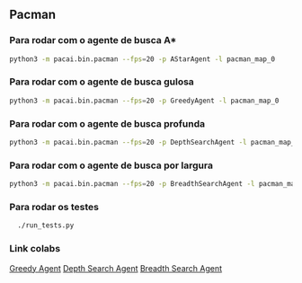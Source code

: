 ## Pacman

### Para rodar com o agente de busca A*

```bash
python3 -m pacai.bin.pacman --fps=20 -p AStarAgent -l pacman_map_0
```

### Para rodar com o agente de busca gulosa

```bash
python3 -m pacai.bin.pacman --fps=20 -p GreedyAgent -l pacman_map_0
```

### Para rodar com o agente de busca profunda

```bash
python3 -m pacai.bin.pacman --fps=20 -p DepthSearchAgent -l pacman_map_0
```

### Para rodar com o agente de busca por largura

  ```bash
python3 -m pacai.bin.pacman --fps=20 -p BreadthSearchAgent -l pacman_map_0
```

### Para rodar os testes

```bash
  ./run_tests.py
```

### Link colabs

[Greedy Agent](https://colab.research.google.com/drive/1-R_XQTuuLcQQ4-eHfuXozCgqwvIcoVLb?usp=sharing)
[Depth Search Agent](https://colab.research.google.com/drive/1HzaJ-Vlyxy23DoSwLWJ_kgbq8n-06VBJ#scrollTo=RMi2zTkVZvHN)
[Breadth Search Agent](https://colab.research.google.com/drive/1cUNKS4-pTPI_l5WSnEODFU9BjT6rKzQ3#scrollTo=Dizsf08UdEy3)

